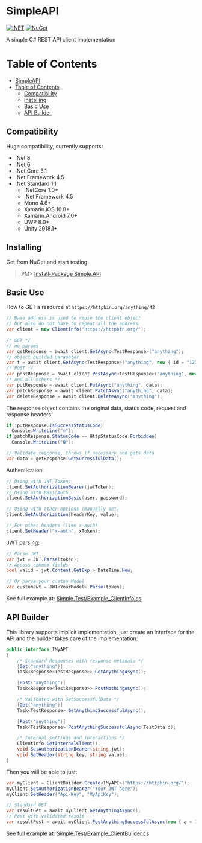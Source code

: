 # SimpleAPI
[![.NET](https://github.com/RafaelEstevamReis/SimpleAPI/actions/workflows/dotnet.yml/badge.svg)](https://github.com/RafaelEstevamReis/SimpleAPI)
[![NuGet](https://img.shields.io/nuget/v/Simple.API)](https://www.nuget.org/packages/Simple.API)

A simple C# REST API client implementation

# Table of Contents
<!-- TOC -->
- [SimpleAPI](#simpleapi)
- [Table of Contents](#table-of-contents)
  - [Compatibility](#compatibility)
  - [Installing](#installing)
  - [Basic Use](#basic-use)
  - [API Builder](#api-builder)
<!-- /TOC -->

## Compatibility

Huge compatibility, currently supports:
* .Net 8
* .Net 6
* .Net Core 3.1
* .Net Framework 4.5
* .Net Standard 1.1
  * .NetCore 1.0+
  * .Net Framework 4.5
  * Mono 4.6+
  * Xamarin.iOS 10.0+
  * Xamarin.Android 7.0+
  * UWP 8.0+
  * Unity 2018.1+

## Installing

Get from NuGet and start testing

> PM> [Install-Package Simple.API](https://www.nuget.org/packages/Simple.API)

## Basic Use

How to GET a resource at `https://httpbin.org/anything/42`
~~~C#
// Base address is used to reuse the client object 
// but also do not have to repeat all the address
var client = new ClientInfo("https://httpbin.org/");

/* GET */
// no params
var getResponse = await client.GetAsync<TestResponse>("anything");
// object builded parameter
var t = await client.GetAsync<TestResponse>("anything", new { id = "1234", value = 12.34 });
/* POST */
var postResponse = await client.PostAsync<TestResponse>("anything", new { id = "1234", value = 12.34 });
/* And all others */
var putResponse = await client.PutAsync("anything", data);
var patchResponse = await client.PatchAsync("anything", data);
var deleteResponse = await client.DeleteAsync("anything");
~~~

The response object contains the original data, status code, request and response headers

~~~C#
if(!putResponse.IsSuccessStatusCode) 
  Console.WriteLine("☹️");
if(patchResponse.StatusCode == HttpStatusCode.Forbidden) 
  Console.WriteLine("🔒");

// Validate response, throws if necessary and gets data
var data = getResponse.GetSuccessfulData();
~~~

Authentication:
~~~C#
// Using with JWT Token:
client.SetAuthorizationBearer(jwtToken);
// Using with BasicAuth
client.SetAuthorizationBasic(user, password);

// Using with other options (manually set)
client.SetAuthorization(headerKey, value);

// For other headers (like x-auth)
client.SetHeader("x-auth", xToken);
~~~

JWT parsing:
~~~C#
// Parse JWT
var jwt = JWT.Parse(token);
// Access commom fields
bool valid = jwt.Content.GetExp > DateTime.Now;

// Or parse your custom Model
var customJwt = JWT<YourModel>.Parse(token);
~~~

See full example at: [Simple.Test/Example_ClientInfo.cs](https://github.com/RafaelEstevamReis/SimpleAPI/blob/main/Simple.Test/Example_ClientInfo.cs)

## API Builder

This library supports implicit implementation, just create an interface for the API and the builder takes care of the implementation:

~~~ C#
public interface IMyAPI
{
    /* Standard Responses with response metadata */
    [Get("anything")]
    Task<Response<TestResponse>> GetAnythingAsync();

    [Post("anything")]
    Task<Response<TestResponse>> PostNothingAsync();

    /* Validated with GetSuccessfulData */
    [Get("anything")]
    Task<TestResponse> GetAnythingSuccessfulAsync();

    [Post("anything")]
    Task<TestResponse> PostAnythingSuccessfulAsync(TestData d);

    /* Internal settings and interactions */
    ClientInfo GetInternalClient();
    void SetAuthorizationBearer(string jwt);
    void SetHeader(string key, string value);
}
~~~

Then you will be able to just:

~~~ C#
var myClient = ClientBuilder.Create<IMyAPI>("https://httpbin.org/");
myClient.SetAuthorizationBearer("Your JWT here");
myClient.SetHeader("Api-Key", "MyApiKey");

// Standard GET
var resultGet = await myClient.GetAnythingAsync();
// Post with validated result
var resultPost = await myClient.PostAnythingSuccessfulAsync(new { a = 1 });
~~~

See full example at: [Simple.Test/Example_ClientBuilder.cs](https://github.com/RafaelEstevamReis/SimpleAPI/blob/main/Simple.Test/Example_ClientBuilder.cs)
